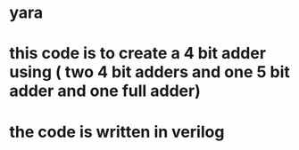 # yara
# this code is to create a 4 bit adder using ( two 4 bit adders and one 5 bit adder and one full adder)
# the code is written in verilog 
